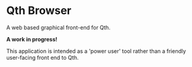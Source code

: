 Qth Browser
===========

A web based graphical front-end for Qth.

**A work in progress!**

This application is intended as a 'power user' tool rather than a friendly
user-facing front end to Qth.
